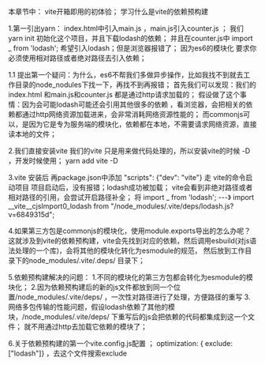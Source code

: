 本章节中： vite开箱即用的初体验； 学习什么是vite的依赖预构建

1.第一引出yarn：
      index.html中引入main.js ，main.js引入counter.js ； 我们yarn init 初始化这个项目，并且下载lodash的依赖； 并且在counter.js中 import _ from 'lodash'; 希望引入lodash；但是浏览器报错了；
      因为es6的模块化 要求你必须使用相对路径或者绝对路径去引入依赖；

1.1 提出第一个疑问：为什么，es6不帮我们多做异步操作，比如我找不到就去工作目录的node_nodules下找一下，再找不到再报错；
       首先我们可以发现：我们的index.html 和main.js和counter.js 都是通过http请求加载的；
       假设做了这个事情：因为会可能lodash可能还会引用其他很多的依赖 ，看浏览器，会把相关的依赖都通过http网络资源加载进来，会非常消耗网络资源性能的；
       而commonjs可以，是因为它是专为服务端的模块化，依赖都在本地，不需要请求网络资源，直接读本地的文件；

2.我们直接安装vite
    我们的vite 只是用来做代码处理的，所以安装vite的时候 -D ，开发时候使用；
    yarn add vite -D

3.vite 安装后 再package.json中添加  "scripts": {"dev": "vite"}
    走 vite的命令启动项目
    项目启动后，没有报错；lodash成功被加载；
    vite会看到非绝对路径或者相对路径的引用，会尝试开启路径补全；
    将 import _ from 'lodash'; ---》 import __vite__cjsImport0_lodash from "/node_modules/.vite/deps/lodash.js?v=6849315d";

4.如果第三方包是commonjs的模块化，使用module.exports导出的怎么办呢？
    这就涉及到vite的依赖预构建，vite会先找到对应的依赖，然后调用esbuild(对js语法处理的一个库)，会将其他的模块化转化为esmodule的规范，
    然后放到工作目录下的node_modules/.vite/.deps/ 目录下；

5.依赖预构建解决的问题：
    1.不同的模块化的第三方包都会转化为esmodule的模块化；
    2.因为依赖预构建后的新的js文件都放到同一个位置/node_modules/.vite/deps/ ，一次性对路径进行了处理，方便路径的重写
    3.网络多包传输的性能问题，假设lodash依赖了其他的模块，/node_modules/.vite/deps/ 下重写后的js会把依赖的代码都集成到这一个文件；
      就不用通过http去加载它依赖的模块了；

6.关于依赖预构建的第一个vite.config.js配置 ； optimization: { exclude: ["lodash"]} ，去这个文件搜索exclude